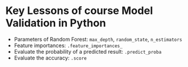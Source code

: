 # Key Lessons of course Model Validation in Python

* Parameters of Random Forest: `max_depth`, `random_state`, `n_estimators`
* Feature importances: `.feature_importances_`
* Evaluate the probability of a predicted result: `.predict_proba`
* Evaluate the accuracy: `.score`
